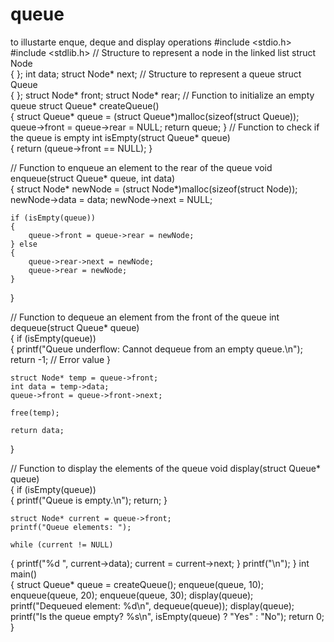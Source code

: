 # queue
to illustarte enque, deque and display operations
#include <stdio.h> 
#include <stdlib.h> 
// Structure to represent a node in the linked list 
struct Node  
{ 
}; 
int data; 
struct Node* next; 
// Structure to represent a queue 
struct Queue  
{ 
}; 
struct Node* front; 
struct Node* rear; 
// Function to initialize an empty queue 
struct Queue* createQueue()  
{ 
struct Queue* queue = (struct Queue*)malloc(sizeof(struct Queue)); 
queue->front = queue->rear = NULL; 
return queue; 
} 
// Function to check if the queue is empty 
int isEmpty(struct Queue* queue)  
{ 
return (queue->front == NULL); 
} 
 
// Function to enqueue an element to the rear of the queue 
void enqueue(struct Queue* queue, int data)  
{ 
    struct Node* newNode = (struct Node*)malloc(sizeof(struct Node)); 
    newNode->data = data; 
    newNode->next = NULL; 
     
    if (isEmpty(queue))  
    { 
        queue->front = queue->rear = newNode; 
    } else  
    { 
        queue->rear->next = newNode; 
        queue->rear = newNode; 
    } 
} 
 
// Function to dequeue an element from the front of the queue 
int dequeue(struct Queue* queue)  
{ 
    if (isEmpty(queue))  
    { 
        printf("Queue underflow: Cannot dequeue from an empty queue.\n"); 
        return -1; // Error value 
    } 
     
    struct Node* temp = queue->front; 
    int data = temp->data; 
    queue->front = queue->front->next; 
     
    free(temp); 
     
    return data; 
} 
 
// Function to display the elements of the queue 
void display(struct Queue* queue)  
{ 
    if (isEmpty(queue))  
    { 
        printf("Queue is empty.\n"); 
        return; 
    } 
     
    struct Node* current = queue->front; 
    printf("Queue elements: "); 
     
    while (current != NULL)  
{ 
printf("%d ", current->data); 
current = current->next; 
} 
printf("\n"); 
} 
int main()  
{ 
struct Queue* queue = createQueue(); 
enqueue(queue, 10); 
enqueue(queue, 20); 
enqueue(queue, 30); 
display(queue); 
printf("Dequeued element: %d\n", dequeue(queue)); 
display(queue); 
printf("Is the queue empty? %s\n", isEmpty(queue) ? "Yes" : "No"); 
return 0; 
}
